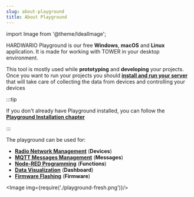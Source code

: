 ```yaml
---
slug: about-playground
title: About Playground
---
```

import Image from '@theme/IdealImage';

HARDWARIO Playground is our free **Windows**, **macOS** and **Linux** application. It is made for working with TOWER in your desktop environment.

This tool is mostly used while **prototyping** and **developing** your projects. Once you want to run your projects you should [**install and run your server**](../server-raspberry-pi/index.md) that will take care of collecting the data from devices and controlling your devices

:::tip

If you don't already have Playground installed, you can follow the [**Playground Installation chapter**](./playground-installation.md)

:::

The playground can be used for:
- [**Radio Network Management**](./radio-network-management.md) (**Devices**)
- [**MQTT Messages Management**](./mqtt-messages-management.md) (**Messages**)
- [**Node-RED Programming**](./node-red-programming.md) (**Functions**)
- [**Data Visualization**](./data-visualization.md) (**Dashboard**)
- [**Firmware Flashing**](./firmware-flashing.md) (**Firmware**)

<Image img={require('./playground-fresh.png')}/>
